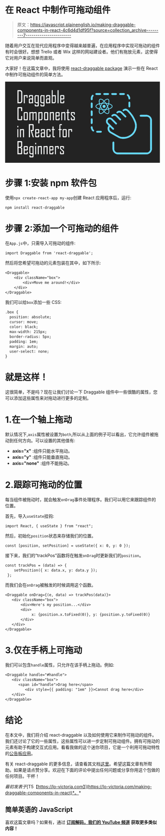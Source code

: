 # 在 React 中制作可拖动组件

> 原文：<https://javascript.plainenglish.io/making-draggable-components-in-react-4c6d4d1df95f?source=collection_archive---------7----------------------->

随着用户交互在现代应用程序中变得越来越普遍，在应用程序中实现可拖动的组件有时会很好。想想 Trello 或者 Wix 这样的网站建设者。他们有拖放元素，这使得它对用户来说简单而直观。

大家好！在这篇文章中，我将使用 [react-draggable package](https://www.npmjs.com/package/react-draggable) 演示一些在 React 中制作可拖动组件的简单方法。

![](img/394cdff182e54d255b68eab45ecc5d55.png)

# 步骤 1:安装 npm 软件包

使用`npx create-react-app my-app`创建 React 应用程序后，运行:

```
npm install react-draggable
```

# 步骤 2:添加一个可拖动的组件

在`App.js`中，只需导入可拖动的组件:

```
import Draggable from 'react-draggable';
```

然后将您希望可拖动的元素包装在其中，如下所示:

```
<Draggable>
    <div className="box">
        <div>Move me around!</div>
    </div>
</Draggable>
```

我们可以给`box`添加一些 CSS:

```
.box {
  position: absolute;
  cursor: move;
  color: black;
  max-width: 215px;
  border-radius: 5px;
  padding: 1em;
  margin: auto;
  user-select: none;
}
```

# 就是这样！

这很简单，不是吗？现在让我们讨论一下 Draggable 组件中一些很酷的属性，您可以添加这些属性来对拖动进行更多的定制。

# 1.在一个轴上拖动

默认情况下,`axis`属性被设置为`both`,所以从上面的例子可以看出，它允许组件被拖动到任何方向。可以设置的其他值有:

*   **axis="x"** :组件只能水平拖动。
*   **axis="y"** :组件只能垂直拖动。
*   **axis="none"** :组件不能拖动。

# 2.跟踪可拖动的位置

每当组件被拖动时，就会触发`onDrag`事件处理程序。我们可以用它来跟踪组件的位置。

首先，导入`useState`挂钩:

```
import React, { useState } from "react";
```

然后，初始化`position`状态来存储我们的位置。

```
const [position, setPosition] = useState({ x: 0, y: 0 });
```

接下来，我们的“trackPos”函数将在触发`onDrag`时更新我们的`position`。

```
const trackPos = (data) => {
    setPosition({ x: data.x, y: data.y });
 };
```

而我们会在`onDrag`被触发的时候调用这个函数。

```
<Draggable onDrag={(e, data) => trackPos(data)}>
   <div className="box">
       <div>Here's my position...</div>
       <div>
            x: {position.x.toFixed(0)}, y: {position.y.toFixed(0)}
       </div>
   </div>
</Draggable>
```

# 3.仅在手柄上可拖动

我们可以包含`handle`属性，只允许在该手柄上拖动。例如:

```
<Draggable handle="#handle">
   <div className="box">
      <span id="handle">Drag here</span>
         <div style={{ padding: "1em" }}>Cannot drag here</div>
   </div>
</Draggable>
```

# 结论

在本文中，我们将介绍 react-draggable 以及如何使用它来制作可拖动的组件。我们还讨论了它的一些属性，这些属性可以进一步定制可拖动组件。拥有可拖动的元素有助于构建交互式应用。看看我做的这个迷你项目，它是一个利用可拖动特性的[公告板应用](https://victoria-lo.github.io/bulletin-board/)。

有关 react-draggable 的更多信息，请查看其文档[这里](https://www.npmjs.com/package/react-draggable)。希望这篇文章有所帮助。如果是请点赞分享。欢迎在下面的评论中提出任何问题或分享你用这个包做的任何项目。干杯！

*最初发表于*[T5【https://lo-victoria.com】](https://lo-victoria.com/making-draggable-components-in-react)*。*

## 简单英语的 JavaScript

喜欢这篇文章吗？如果有，通过 [**订阅解码，我们的 YouTube 频道**](https://www.youtube.com/channel/UCtipWUghju290NWcn8jhyAw) **获取更多类似内容！**